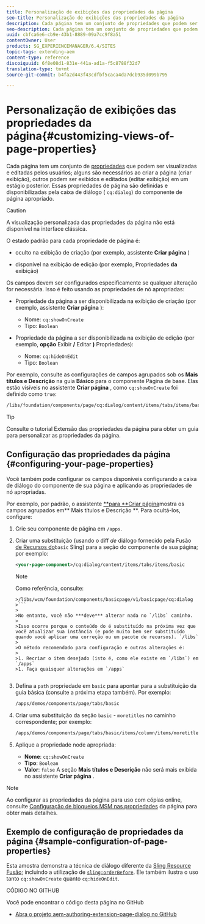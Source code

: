 ```yaml
---
title: Personalização de exibições das propriedades da página
seo-title: Personalização de exibições das propriedades da página
description: Cada página tem um conjunto de propriedades que podem ser editadas conforme necessário
seo-description: Cada página tem um conjunto de propriedades que podem ser editadas conforme necessário
uuid: cbfca6e6-cb9e-43b1-8889-09a7cc9f8a51
contentOwner: User
products: SG_EXPERIENCEMANAGER/6.4/SITES
topic-tags: extending-aem
content-type: reference
discoiquuid: 6f8e08d1-831e-441a-ad1a-f5c8788f32d7
translation-type: tm+mt
source-git-commit: b4fa2d443f43cdfbf5caca4da7dcb935d099b795

---
```



# Personalização de exibições das propriedades da página{#customizing-views-of-page-properties}

Cada página tem um conjunto de [propriedades](/help/sites-authoring/editing-page-properties.md) que podem ser visualizadas e editadas pelos usuários; alguns são necessários ao criar a página (criar exibição), outros podem ser exibidos e editados (editar exibição) em um estágio posterior. Essas propriedades de página são definidas e disponibilizadas pela caixa de diálogo ( `cq:dialog`) do componente de página apropriado.

>[!CAUTION]
>
>A visualização personalizada das propriedades da página não está disponível na interface clássica.

O estado padrão para cada propriedade de página é:

* oculto na exibição de criação (por exemplo, assistente **Criar página** )

* disponível na exibição de edição (por exemplo, Propriedades **da** exibição)

Os campos devem ser configurados especificamente se qualquer alteração for necessária. Isso é feito usando as propriedades de nó apropriadas:

* Propriedade da página a ser disponibilizada na exibição de criação (por exemplo, assistente **Criar página** ):

   * Nome: `cq:showOnCreate`
   * Tipo: `Boolean`

* Propriedade da página a ser disponibilizada na exibição de edição (por exemplo, **opção** Exibir **/** Editar **)** Propriedades):

   * Nome: `cq:hideOnEdit`
   * Tipo: `Boolean`

Por exemplo, consulte as configurações de campos agrupados sob os **Mais títulos e Descrição** na guia **Básico** para o componente Página de base. Elas estão visíveis no assistente **Criar página** , como `cq:showOnCreate` foi definido como `true`:

```xml
/libs/foundation/components/page/cq:dialog/content/items/tabs/items/basic/items/column/items/moretitles
```

>[!TIP]
>
>Consulte o tutorial [](https://docs.adobe.com/content/help/en/experience-manager-learn/sites/developing/page-properties-technical-video-develop.html) Extensão das propriedades da página para obter um guia para personalizar as propriedades da página.

## Configuração das propriedades da página {#configuring-your-page-properties}

Você também pode configurar os campos disponíveis configurando a caixa de diálogo do componente de sua página e aplicando as propriedades de nó apropriadas.

Por exemplo, por padrão, o assistente [**para **Criar página](/help/sites-authoring/managing-pages.md#creating-a-new-page)mostra os campos agrupados em** Mais títulos e Descrição **. Para ocultá-los, configure:

1. Crie seu componente de página em `/apps`.
1. Criar uma substituição (usando o diff *de* diálogo fornecido pela Fusão [de Recursos do](/help/sites-developing/sling-resource-merger.md)`basic` Sling) para a seção do componente de sua página; por exemplo:

   ```xml
   <your-page-component>/cq:dialog/content/items/tabs/items/basic
   ```

   >[!NOTE]
   >
   >Como referência, consulte:
   >
   >
   ```
   >/libs/wcm/foundation/components/basicpage/v1/basicpage/cq:dialog
   >```
   >
   >No entanto, você não ***deve*** alterar nada no `/libs` caminho.
   >
   >Isso ocorre porque o conteúdo do é substituído na próxima vez que você atualizar sua instância (e pode muito bem ser substituído quando você aplicar uma correção ou um pacote de recursos). `/libs`
   >
   >O método recomendado para configuração e outras alterações é:
   >
   >1. Recriar o item desejado (isto é, como ele existe em `/libs`) em `/apps`
   >1. Faça quaisquer alterações em `/apps`


1. Defina a `path` propriedade em `basic` para apontar para a substituição da guia básica (consulte a próxima etapa também). Por exemplo:

   ```xml
   /apps/demos/components/page/tabs/basic
   ```

1. Criar uma substituição da seção `basic` - `moretitles` no caminho correspondente; por exemplo:

   ```xml
   /apps/demos/components/page/tabs/basic/items/column/items/moretitles
   ```

1. Aplique a propriedade node apropriada:

   * **Nome**: `cq:showOnCreate`
   * **Tipo**: `Boolean`
   * **Valor**: `false`
   A seção **Mais títulos e Descrição** não será mais exibida no assistente **Criar página** .

>[!NOTE]
>
>Ao configurar as propriedades da página para uso com cópias online, consulte [Configuração de bloqueios MSM nas propriedades](/help/sites-developing/extending-msm.md#configuring-msm-locks-on-page-properties-touch-enabled-ui) da página para obter mais detalhes.

## Exemplo de configuração de propriedades da página {#sample-configuration-of-page-properties}

Esta amostra demonstra a técnica de diálogo diferente da [Sling Resource Fusão](/help/sites-developing/sling-resource-merger.md); incluindo a utilização de [`sling:orderBefore`](/help/sites-developing/sling-resource-merger.md#properties). Ele também ilustra o uso tanto `cq:showOnCreate` quanto `cq:hideOnEdit`.

CÓDIGO NO GITHUB

Você pode encontrar o código desta página no GitHub

* [Abra o projeto aem-authoring-extension-page-dialog no GitHub](https://github.com/Adobe-Marketing-Cloud/aem-authoring-extension-page-dialog)

